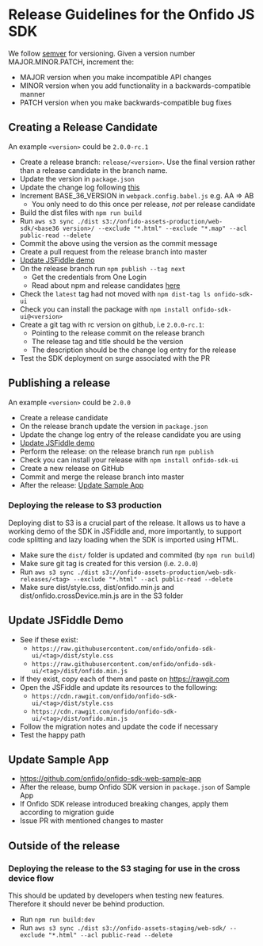 # Release Guidelines for the Onfido JS SDK

We follow [semver](http://semver.org/) for versioning. Given a version number MAJOR.MINOR.PATCH, increment the:

* MAJOR version when you make incompatible API changes
* MINOR version when you add functionality in a backwards-compatible manner
* PATCH version when you make backwards-compatible bug fixes

## Creating a Release Candidate

An example `<version>` could be `2.0.0-rc.1`

* Create a release branch: `release/<version>`. Use the final version rather than a release candidate in the branch name.
* Update the version in `package.json`
* Update the change log following [this](http://keepachangelog.com/)
* Increment BASE_36_VERSION in `webpack.config.babel.js` e.g. AA => AB
  * You only need to do this once per release, *not* per release candidate
* Build the dist files with `npm run build`
* Run `aws s3 sync ./dist s3://onfido-assets-production/web-sdk/<base36 version>/ --exclude "*.html" --exclude "*.map" --acl public-read --delete`
* Commit the above using the version as the commit message
* Create a pull request from the release branch into master
* [Update JSFiddle demo](#update-jsfiddle-demo)
* On the release branch run `npm publish --tag next`
  * Get the credentials from One Login
  * Read about npm and release candidates [here](https://medium.com/@mbostock/prereleases-and-npm-e778fc5e2420)
* Check the `latest` tag had not moved with `npm dist-tag ls onfido-sdk-ui`
* Check you can install the package with `npm install onfido-sdk-ui@<version>`
* Create a git tag with rc version on github, i.e `2.0.0-rc.1`:
  * Pointing to the release commit on the release branch
  * The release tag and title should be the version
  * The description should be the change log entry for the release
* Test the SDK deployment on surge associated with the PR

## Publishing a release

An example `<version>` could be `2.0.0`

* Create a release candidate
* On the release branch update the version in `package.json`
* Update the change log entry of the release candidate you are using
* [Update JSFiddle demo](#update-jsfiddle-demo)
* Perform the release: on the release branch run `npm publish`
* Check you can install your release with `npm install onfido-sdk-ui`
* Create a new release on GitHub
* Commit and merge the release branch into master
* After the release: [Update Sample App](#update-sample-app)

### Deploying the release to S3 production
Deploying dist to S3 is a crucial part of the release. It allows us to have a working demo of the SDK in JSFiddle and, more importantly, to support code splitting and lazy loading when the SDK is imported using HTML.

* Make sure the `dist/` folder is updated and commited (by `npm run build`)
* Make sure git tag is created for this version (i.e. `2.0.0`)
* Run `aws s3 sync ./dist s3://onfido-assets-production/web-sdk-releases/<tag> --exclude "*.html" --acl public-read --delete`
* Make sure dist/style.css, dist/onfido.min.js and dist/onfido.crossDevice.min.js are in the S3 folder

## Update JSFiddle Demo
* See if these exist:
  * `https://raw.githubusercontent.com/onfido/onfido-sdk-ui/<tag>/dist/style.css`
  * `https://raw.githubusercontent.com/onfido/onfido-sdk-ui/<tag>/dist/onfido.min.js`
* If they exist, copy each of them and paste on https://rawgit.com
* Open the JSFiddle and update its resources to the following:
  * `https://cdn.rawgit.com/onfido/onfido-sdk-ui/<tag>/dist/style.css`
  * `https://cdn.rawgit.com/onfido/onfido-sdk-ui/<tag>/dist/onfido.min.js`
* Follow the migration notes and update the code if necessary
* Test the happy path

## Update Sample App
* https://github.com/onfido/onfido-sdk-web-sample-app
* After the release, bump Onfido SDK version in `package.json` of Sample App
* If Onfido SDK release introduced breaking changes, apply them according to migration guide
* Issue PR with mentioned changes to master

## Outside of the release

### Deploying the release to the S3 staging for use in the cross device flow

This should be updated by developers when testing new features. Therefore it should never be behind production.

* Run `npm run build:dev`
* Run `aws s3 sync ./dist s3://onfido-assets-staging/web-sdk/ --exclude "*.html" --acl public-read --delete`
